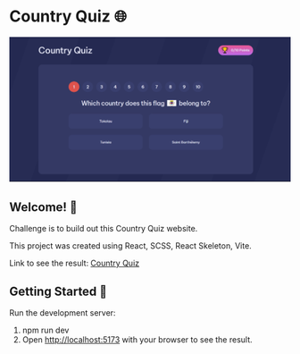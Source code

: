 # Country Quiz 🌐

![Design preview for the Country Quiz](./preview.jpg)

## Welcome! 👋

Challenge is to build out this Country Quiz website.

This project was created using React, SCSS, React Skeleton, Vite.

Link to see the result: [Country Quiz](https://dumkaguv.github.io/Country-Quiz/)

## Getting Started 🚀

Run the development server:
1. npm run dev
2. Open [http://localhost:5173](http://localhost:5173) with your browser to see the result.